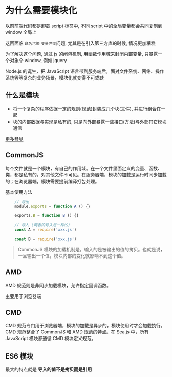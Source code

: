 # 为什么需要模块化

以前前端代码都是卸载 script 标签中, 不同 script 中的全局变量都会共同复制到 window 全局上

这回面临 `命名污染` `变量冲突`问题, 尤其是在引入第三方库的时候, 情况更加糟糕

为了解决这个问题, 通过 js 的闭包机制, 用函数作用域来封闭内部变量, 只暴露一个对象个 window, 例如 jquery

Node.js 的诞生，把 JavaScript 语言带到服务端后，面对文件系统、网络、操作系统等等复杂的业务场景，模块化就变得不可或缺

## 什么是模块

- 将一个复杂的程序依据一定的规则(规范)封装成几个块(文件), 并进行组合在一起
- 块的内部数据与实现是私有的, 只是向外部暴露一些接口(方法)与外部其它模块通信

[更多参见](https://segmentfault.com/a/1190000017466120)

## CommonJS

每个文件就是一个模块，有自己的作用域。在一个文件里面定义的变量、函数、类，都是私有的，对其他文件不可见。在服务器端，模块的加载是运行时同步加载的；在浏览器端，模块需要提前编译打包处理。

基本使用方法

```javaScript
    // 导出
    module.exports = function A () {}

    exports.B = function B () {}

    // 导入 (两者的导入是一样的)
    const A = require('xxx.js')

    const B = require('xxx.js')
```

> CommonJS 模块的加载机制是，输入的是被输出的值的拷贝。也就是说，一旦输出一个值，模块内部的变化就影响不到这个值。

## AMD

AMD 规范则是非同步加载模块，允许指定回调函数。

主要用于浏览器端

## CMD

CMD 规范专门用于浏览器端，模块的加载是异步的，模块使用时才会加载执行。CMD 规范整合了 CommonJS 和 AMD 规范的特点。在 Sea.js 中，所有 JavaScript 模块都遵循 CMD 模块定义规范。

## ES6 模块

最大的特点就是 **导入的值不是拷贝而是引用**